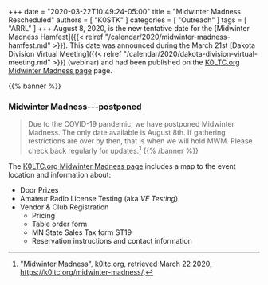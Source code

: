 +++
date = "2020-03-22T10:49:24-05:00"
title = "Midwinter Madness Rescheduled"
authors = [ "K0STK" ]
categories = [ "Outreach" ]
tags = [ "ARRL" ]
+++
August 8, 2020, is the new tentative date for the
[Midwinter Madness Hamfest]({{< relref "/calendar/2020/midwinter-madness-hamfest.md" >}}).
This date was announced during the March 21st
[Dakota Division Virtual Meeting]({{< relref "/calendar/2020/dakota-division-virtual-meeting.md" >}}) (webinar)
and had been published on the
[K0LTC.org Midwinter Madness page](https://k0ltc.org/midwinter-madness/)
page.

<!--more-->

{{% banner %}}
### Midwinter Madness---postponed

>Due to the COVID-19 pandemic, we have postponed Midwinter Madness. The only
>date available is August 8th. If gathering restrictions are over by then,
>that is when we will hold MWM. Please check back regularly for updates.[^1]
{{% /banner %}}

[^1]: "Midwinter Madness", k0ltc.org, retrieved March 22 2020, https://k0ltc.org/midwinter-madness/.

The [K0LTC.org Midwinter Madness page](https://k0ltc.org/midwinter-madness/)
includes a map to the event location and information about:

* Door Prizes
* Amateur Radio License Testing (aka *VE Testing*)
* Vendor & Club Registration
    * Pricing
    * Table order form
    * MN State Sales Tax form ST19
    * Reservation instructions and contact information

